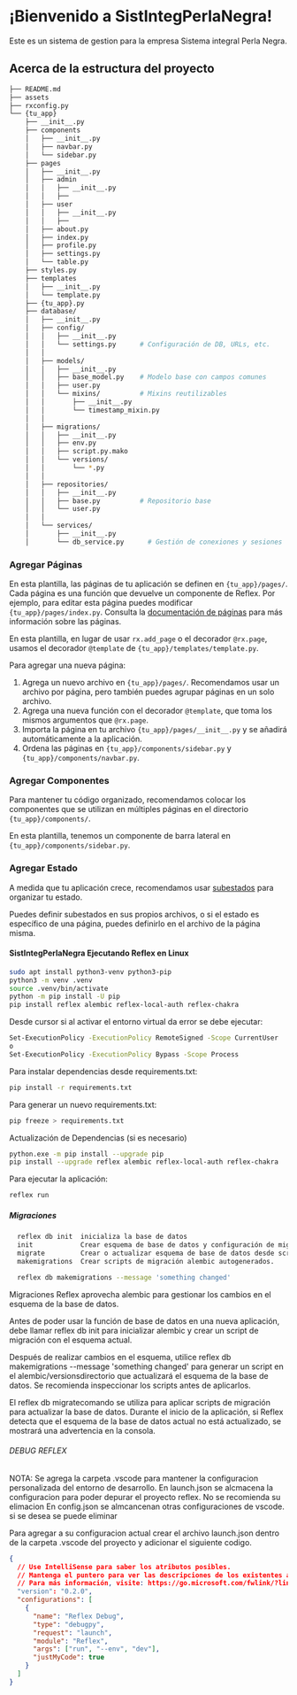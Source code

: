# ¡Bienvenido a SistIntegPerlaNegra!

Este es un sistema de gestion para la empresa Sistema integral Perla Negra.

## Acerca de la estructura del proyecto

```bash
├── README.md
├── assets
├── rxconfig.py
└── {tu_app}
    ├── __init__.py
    ├── components
    │   ├── __init__.py
    │   ├── navbar.py
    │   └── sidebar.py
    ├── pages
    │   ├── __init__.py
    │   ├── admin
    │   │   ├── __init__.py
    │   │   ├── 
    │   ├── user
    │   │   ├── __init__.py
    │   │   ├── 
    │   ├── about.py
    │   ├── index.py
    │   ├── profile.py
    │   ├── settings.py
    │   └── table.py
    ├── styles.py
    ├── templates
    │   ├── __init__.py
    │   └── template.py
    ├── {tu_app}.py
    ├── database/
    │   ├── __init__.py
    │   ├── config/
    │   │   ├── __init__.py
    │   │   └── settings.py      # Configuración de DB, URLs, etc.
    │   │
    │   ├── models/
    │   │   ├── __init__.py
    │   │   ├── base_model.py    # Modelo base con campos comunes
    │   │   ├── user.py
    │   │   └── mixins/          # Mixins reutilizables
    │   │       ├── __init__.py
    │   │       └── timestamp_mixin.py
    │   │
    │   ├── migrations/
    │   │   ├── __init__.py
    │   │   ├── env.py
    │   │   ├── script.py.mako
    │   │   └── versions/
    │   │       └── *.py
    │   │
    │   ├── repositories/
    │   │   ├── __init__.py
    │   │   ├── base.py          # Repositorio base
    │   │   └── user.py
    │   │
    │   └── services/
    │       ├── __init__.py
    │       └── db_service.py      # Gestión de conexiones y sesiones
```

### Agregar Páginas

En esta plantilla, las páginas de tu aplicación se definen en `{tu_app}/pages/`.
Cada página es una función que devuelve un componente de Reflex.
Por ejemplo, para editar esta página puedes modificar `{tu_app}/pages/index.py`.
Consulta la [documentación de páginas](https://reflex.dev/docs/pages/routes/) para más información sobre las páginas.

En esta plantilla, en lugar de usar `rx.add_page` o el decorador `@rx.page`,
usamos el decorador `@template` de `{tu_app}/templates/template.py`.

Para agregar una nueva página:

1. Agrega un nuevo archivo en `{tu_app}/pages/`. Recomendamos usar un archivo por página, pero también puedes agrupar páginas en un solo archivo.
2. Agrega una nueva función con el decorador `@template`, que toma los mismos argumentos que `@rx.page`.
3. Importa la página en tu archivo `{tu_app}/pages/__init__.py` y se añadirá automáticamente a la aplicación.
4. Ordena las páginas en `{tu_app}/components/sidebar.py` y `{tu_app}/components/navbar.py`.

### Agregar Componentes

Para mantener tu código organizado, recomendamos colocar los componentes que se utilizan en múltiples páginas en el directorio `{tu_app}/components/`.

En esta plantilla, tenemos un componente de barra lateral en `{tu_app}/components/sidebar.py`.

### Agregar Estado

A medida que tu aplicación crece, recomendamos usar [subestados](https://reflex.dev/docs/substates/overview/)
para organizar tu estado.

Puedes definir subestados en sus propios archivos, o si el estado es específico de una página, puedes definirlo en el archivo de la página misma.

#### SistIntegPerlaNegra Ejecutando Reflex en Linux

```bash
sudo apt install python3-venv python3-pip
python3 -m venv .venv
source .venv/bin/activate
python -m pip install -U pip
pip install reflex alembic reflex-local-auth reflex-chakra

```
Desde cursor si al activar el entorno virtual da error se debe ejecutar:
```bash
Set-ExecutionPolicy -ExecutionPolicy RemoteSigned -Scope CurrentUser
o
Set-ExecutionPolicy -ExecutionPolicy Bypass -Scope Process
```

Para instalar dependencias desde requirements.txt:
```bash
pip install -r requirements.txt
```

Para generar un nuevo requirements.txt:
```bash
pip freeze > requirements.txt
```

Actualización de Dependencias (si es necesario)
```bash
python.exe -m pip install --upgrade pip
pip install --upgrade reflex alembic reflex-local-auth reflex-chakra
```

Para ejecutar la aplicación:
```bash
reflex run
```


##### Migraciones
```bash
  reflex db init  inicializa la base de datos
  init            Crear esquema de base de datos y configuración de migración.
  migrate         Crear o actualizar esquema de base de datos desde scripts de migración.
  makemigrations  Crear scripts de migración alembic autogenerados.

  reflex db makemigrations --message 'something changed'
```

Migraciones
Reflex aprovecha alembic para gestionar los cambios en el esquema de la base de datos.

Antes de poder usar la función de base de datos en una nueva aplicación, debe llamar reflex db init para inicializar alembic y crear un script de migración con el esquema actual.

Después de realizar cambios en el esquema, utilice reflex db makemigrations --message 'something changed' para generar un script en el alembic/versionsdirectorio que actualizará el esquema de la base de datos. Se recomienda inspeccionar los scripts antes de aplicarlos.

El reflex db migratecomando se utiliza para aplicar scripts de migración para actualizar la base de datos. Durante el inicio de la aplicación, si Reflex detecta que el esquema de la base de datos actual no está actualizado, se mostrará una advertencia en la consola.

###### DEBUG REFLEX

NOTA: Se agrega la carpeta .vscode para mantener la configuracion personalizada del entorno de desarrollo.
En launch.json se alcmacena la configuracion para poder depurar el proyecto reflex. No se recomienda su elimacion
En config.json se almcancenan otras configuraciones de vscode. si se desea se puede eliminar

Para agregar a su configuracion actual crear el archivo launch.json dentro de la carpeta .vscode del proyecto y adicionar el siguiente codigo.

```json
{
  // Use IntelliSense para saber los atributos posibles.
  // Mantenga el puntero para ver las descripciones de los existentes atributos.
  // Para más información, visite: https://go.microsoft.com/fwlink/?linkid=830387
  "version": "0.2.0",
  "configurations": [
    {
      "name": "Reflex Debug",
      "type": "debugpy",
      "request": "launch",
      "module": "Reflex",
      "args": ["run", "--env", "dev"],
      "justMyCode": true
    }
  ]
}
```

